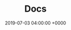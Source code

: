 ---
title: 'Docs'
name: "docs"
language: en
published: true
description: "Docs to help manage the site"
date: 2019-07-03 04:00:00 +0000
tags: []
layout: "pages/labs"
image: "/uploads/labs/leadgate-open-tab.png"
---